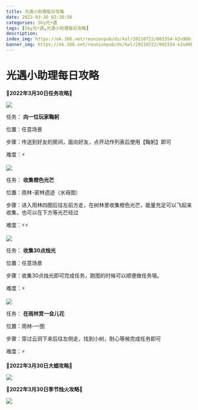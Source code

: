 ```yaml
---
title: 光遇小助理每日攻略
date: 2022-03-30 02:38:56
categories: Sky光•遇
tags: [Sky光•遇,光遇小助理每日攻略]
description: 
index_img: https://ok.166.net/reunionpub/ds/kol/20210722/001554-k2u90bj7ay.png?imageView&thumbnail=600x0&type=jpg
banner_img: https://ok.166.net/reunionpub/ds/kol/20210722/001554-k2u90bj7ay.png?imageView&thumbnail=600x0&type=jpg
---
```

# 光遇小助理每日攻略
**🌊2022年3月30日任务攻略🌊**

![](https://ok.166.net/reunionpub/ds/kol/20220330/001025-bsyavlkd7t.png)

任务： **向一位玩家鞠躬**

位置：任意场景

步骤：传送到好友的房间，面向好友，点开动作列表后使用【鞠躬】即可

难度：⚡

![](https://ok.166.net/reunionpub/ds/kol/20220330/001043-a9hsomfjnd.png)

任务： **收集橙色光芒**

位置：雨林-密林遗迹（水母图）

步骤：进入雨林四图后往左前方走，在树林里收集橙色光芒，能量充足可以飞起来收集，也可以在下方等光芒经过

难度：⚡⚡

  

![](https://ok.166.net/reunionpub/ds/kol/20220328/000942-tpsc2ajd9u.png)

任务： **收集30点烛光**

位置：任意场景

步骤：收集30点烛光即可完成任务，跑图的时候可以顺便做任务哦。

难度：⚡

  

![](https://ok.166.net/reunionpub/ds/kol/20220330/001906-buyq6joim7.png)

任务： **在雨林赏一会儿花**

位置：雨林-一图

步骤：穿过云洞下来后往左侧走，找到小树，耐心等候完成任务即可

难度：⚡

 **🌊2022年3月30日大蜡攻略🌊**

![](https://ok.166.net/reunionpub/ds/kol/20220330/001225-mizaftolvc.png)

 **🌊2022年3月30日季节烛火攻略🌊**

![](https://ok.166.net/reunionpub/ds/kol/20220330/002015-0ss25ehb1m.png)

  

